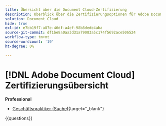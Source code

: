 ```yaml
---
title: Übersicht über die Document Cloud-Zertifizierung
description: Überblick über die Zertifizierungsoptionen für Adobe Document Cloud
solution: Document Cloud
hide: true
exl-id: e7bb19f7-a87e-46df-a4ef-98b8dede4aba
source-git-commit: df1be8a0aa3d31a79083a5c174f5692ace506524
workflow-type: tm+mt
source-wordcount: '19'
ht-degree: 0%

---
```


# [!DNL Adobe Document Cloud] Zertifizierungsübersicht

**Professional**

* [Geschäftspraktiker (Suche)](https://certification.adobe.com/certification/document-cloud-business-practitioner-professional){target="_blank"} <!--AD0-D106-->

{{questions}}
